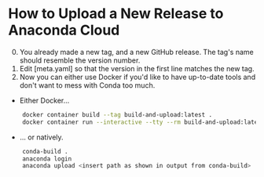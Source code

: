 # How to Upload a New Release to Anaconda Cloud

0. You already made a new tag, and a new GitHub release. The tag's name should resemble the version number.
1. Edit [meta.yaml] so that the version in the first line matches the new tag.
2. Now you can either use Docker if you'd like to have up-to-date tools and don't want to mess with Conda too much.

* Either Docker...

```sh
    docker container build --tag build-and-upload:latest .
    docker container run --interactive --tty --rm build-and-upload:latest
```

* ... or natively.

```sh
    conda-build .
    anaconda login
    anaconda upload <insert path as shown in output from conda-build>
```
